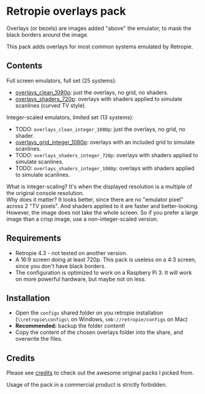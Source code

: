 # Retropie overlays pack

Overlays (or bezels) are images added "above" the emulator, to mask the black borders around the image.

This pack adds overlays for most common systems emulated by Retropie.

## Contents

Full screen emulators, full set (25 systems):

- [overlays_clean_1080p](overlays_clean_1080p): just the overlays, no grid, no shaders.
- [overlays_shaders_720p](overlays_shaders_720p): overlays with shaders applied to simulate scanlines (curved TV style).

Integer-scaled emulators, limited set (13 systems):

- TODO: `overlays_clean_integer_1080p`: just the overlays, no grid, no shader.
- [overlays_grid_integer_1080p](overlays_grid_integer_1080p): overlays with an included grid to simulate scanlines.
- TODO: `overlays_shaders_integer_720p`: overlays with shaders applied to simulate scanlines.
- TODO: `overlays_shaders_integer_1080p`: overlays with shaders applied to simulate scanlines.

What is integer-scaling? It's when the displayed resolution is a multiple of the original console resolution.  
Why does it matter? It looks better, since there are no "emulator pixel" across 2 "TV pixels". And shaders applied to it are faster and better-looking.  
However, the image does not take the whole screen. So if you prefer a large image than a crisp image, use a non-integer-scaled version.

## Requirements

- Retropie 4.3 - not tested on another version.
- A 16:9 screen doing at least 720p. This pack is useless on a 4:3 screen, since you don't have black borders.
- The configuration is optimized to work on a Raspbery Pi 3. It will work on more powerful hardware, but maybe not on less.

## Installation

- Open the `configs` shared folder on you retropie installation (`\\retropie\configs\` on Windows, `smb://retropie/configs` on Mac)
- **Recommended:** backup the folder content!
- Copy the content of the chosen overlays folder into the share, and overwrite the files.

## Credits

Please see [credits](CREDITS.md) to check out the awesome original packs I picked from.

Usage of the pack in a commercial product is strictly forbidden.
